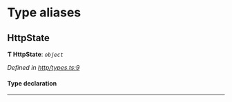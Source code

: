 

# Type aliases

<a id="httpstate"></a>

##  HttpState

**Ƭ HttpState**: *`object`*

*Defined in [http/types.ts:9](https://github.com/polkadot-js/api/blob/5898caa/packages/rpc-provider/src/http/types.ts#L9)*

#### Type declaration

___

